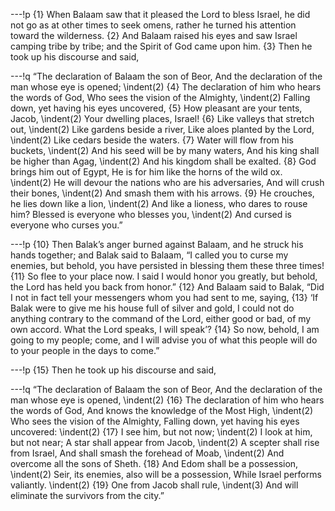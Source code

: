 ---!p
{1} When Balaam saw that it pleased the Lord to bless Israel, he did 
not go as at other times to seek omens, rather he turned his attention toward the wilderness. {2} And Balaam raised his eyes and saw Israel camping tribe by tribe; and the Spirit of God came upon him. {3} Then he took up his discourse and said,

---!q
“The declaration of Balaam the son of Beor,
And the declaration of the man whose eye is opened;
\indent(2) {4} The declaration of him who hears the words of God,
Who sees the vision of the Almighty,
\indent(2) Falling down, yet having his eyes uncovered,
{5} How pleasant are your tents, Jacob,
\indent(2) Your dwelling places, Israel!
{6} Like valleys that stretch out,
\indent(2) Like gardens beside a river,
Like aloes planted by the Lord,
\indent(2) Like cedars beside the waters.
{7} Water will flow from his buckets,
\indent(2) And his seed will be by many waters,
And his king shall be higher than Agag,
\indent(2) And his kingdom shall be exalted.
{8} God brings him out of Egypt,
He is for him like the horns of the wild ox.
\indent(2) He will devour the nations who are his adversaries,
And will crush their bones,
\indent(2) And smash them with his arrows.
{9} He crouches, he lies down like a lion,
\indent(2) And like a lioness, who dares to rouse him?
Blessed is everyone who blesses you,
\indent(2) And cursed is everyone who curses you.”

---!p
{10} Then Balak’s anger burned against Balaam, and he struck his hands together; and Balak said to Balaam, “I called you to curse my enemies, but behold, you have persisted in blessing them these three times! {11} So flee to your place now. I said I would honor you greatly, but behold, the Lord has held you back from honor.” {12} And Balaam said to Balak, “Did I not in fact tell your messengers whom you had sent to me, saying, {13} ‘If Balak were to give me his house full of silver and gold, I could not do anything contrary to the command of the Lord, either good or bad, of my own accord. What the Lord speaks, I will speak’? {14} So now, behold, I am going to my people; come, and I will advise you of what this people will do to your people in the days to come.”

---!p
{15} Then he took up his discourse and said,

---!q
“The declaration of Balaam the son of Beor,
And the declaration of the man whose eye is opened,
\indent(2) {16} The declaration of him who hears the words of God,
And knows the knowledge of the Most High,
\indent(2) Who sees the vision of the Almighty,
Falling down, yet having his eyes uncovered:
\indent(2) {17} I see him, but not now;
\indent(2) I look at him, but not near;
A star shall appear from Jacob,
\indent(2) A scepter shall rise from Israel,
And shall smash the forehead of Moab,
\indent(2) And overcome all the sons of Sheth.
{18} And Edom shall be a possession,
\indent(2) Seir, its enemies, also will be a possession,
While Israel performs valiantly.
\indent(2) {19} One from Jacob shall rule,
\indent(3) And will eliminate the survivors from the city.”